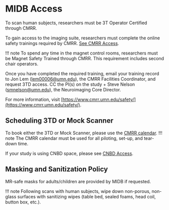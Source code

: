 # MIDB Access
To scan human subjects, researchers must be 3T Operator Certified through CMRR. 

To gain access to the imaging suite, researchers must complete the online safety trainings required by CMRR. [See CMRR Access](../cmrr/user.md).

!!! note
    To spend any time in the magnet control rooms, researchers must be Magnet Safety Trained through CMRR. This requirement includes second chair operators.

Once you have completed the required training, email your training record to Jon Lem (lem00006@umn.edu), the CMRR Facilities Coordinator, and request 3TD access. CC the PI(s) on the study + Steve Nelson (smnelson@umn.edu), the Neuroimaging Core Director. 

For more information, visit [https://www.cmrr.umn.edu/safety/](https://www.cmrr.umn.edu/safety/).

## Scheduling 3TD or Mock Scanner

To book either the 3TD or Mock Scanner, please use the [CMRR calendar](https://www.cmrr.umn.edu/sysadmin/database2/myview2.php?page=week&resource=132).
!!! note
    The CMRR calendar must be used for all piloting, set-up, and tear-down time.

If your study is using CNBD space, please see [CNBD Access](cnbd.md).


## Masking and Sanitization Policy

MR-safe masks for adults/children are provided by MIDB if requested.

!!! note
    Following scans with human subjects, wipe down non-porous, non-glass surfaces with sanitizing wipes (table bed, sealed foams, head coil, button box, etc.).
